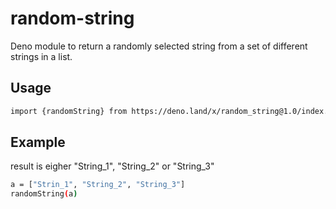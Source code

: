 # random-string
Deno module to return a randomly selected string from a set of different strings in a list. 

## Usage

```bash
import {randomString} from https://deno.land/x/random_string@1.0/index.ts
```

## Example
result is eigher "String_1", "String_2" or "String_3"
```bash
a = ["Strin_1", "String_2", "String_3"]
randomString(a)
```

